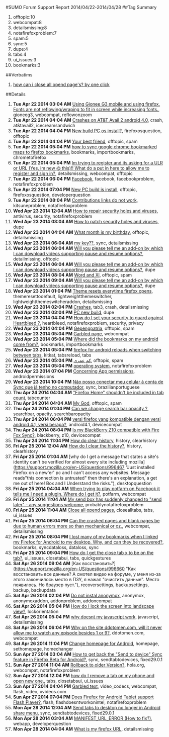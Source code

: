 #SUMO Forum Support Report  2014/04/22-2014/04/28
##Tag Summary
1. offtopic:10
1. webcompat:8
1. detailsmissing:8
1. notafirefoxproblem:7
1. spam:5
1. sync:5
1. dupe:4
1. tabs:4
1. ui_issues:3
1. bookmarks:3

##Verbatims
1. [how can i close all opend page's? by one click](https://support.mozilla.org/en-US/questions/996514)

##Details
1. **Tue Apr 22 2014 03:04 AM** [Using Gionee G3 mobile and using firefox. Fonts are not reflowing/wraping to fit in screen while increasing fonts.](https://support.mozilla.org/en-US/questions/996001 "I am using Gionee G3 mobile with firefox android as web browser. Fonts are reflowing / wraping to fit in screen while increasing font size. The same feature was available when i am using Gionee E3 mobile. But i think it is not mobile dependent feature. I am missing some setting."), gioneeg3, webcompat, reflowonzoom
1. **Tue Apr 22 2014 04:04 AM** [Crashes on AT&T Avail 2 android 4.0](https://support.mozilla.org/en-US/questions/996006 "Every time I try to use Firefox it crashes after a few minutes for no apparent reason. Why? If it continues I will have to uninstall it."), crash, at&tavail2, icecreamsandwich
1. **Tue Apr 22 2014 04:04 PM** [New build PC os install?](https://support.mozilla.org/en-US/questions/996085 "I have a new PC just built but it doesn't have an operating system how do I install the firefox one?"), firefoxosquestion, offtopic
1. **Tue Apr 22 2014 04:04 PM** [Your best friend](https://support.mozilla.org/en-US/questions/996066 "Rajesh"), offtopic, spam
1. **Tue Apr 22 2014 05:04 PM** [how to sync google chrome bookmarked maps to firefox bookmarks](https://support.mozilla.org/en-US/questions/996060 "As above sync chrome maps to firefox so I can view via firefox on my smartphone since it does nothave chromr"), bookmarks, importbookmarks, chrometofirefox
1. **Tue Apr 22 2014 05:04 PM** [Im trying to register and its asking for a ULR or URL (Yes, im new @ this)!! What do a put in here to allow me to register and sign in?](https://support.mozilla.org/en-US/questions/996092 "Sites keep coming up with a little secure , padlock sign.Why is this also?? Is it becos im not registered and logged in?? Also I cant complete the details needed as dont understand what to put in the homepage box.Pls help!! Thanks!! X"), detailsmissing, webcompat, offtopic
1. **Tue Apr 22 2014 06:04 PM** [Facebook](https://support.mozilla.org/en-US/questions/996097 "I cannot reset password cause it wants to send code to email I sign in with....and the other email doesn't exist any longer...need help...please!!!???"), facebook, facebookproblem, notafirefoxproblem
1. **Tue Apr 22 2014 07:04 PM** [New PC build is install](https://support.mozilla.org/en-US/questions/996106 "I got a new PC build but it doesn't have an operating system on it so obviously I can't load it up. I want to know how to down load the firefox is onto it."), offtopic, firefoxosquestion, developerquestion
1. **Tue Apr 22 2014 08:04 PM** [Contributions links do not work](https://support.mozilla.org/en-US/questions/996112 "When I click on either Answers or Questions in Contributions in my Profile, it brings up a blank search results page."), kitsuneproblem, notafirefoxproblem
1. **Wed Apr 23 2014 12:04 AM** [How to repair security holes and viruses](https://support.mozilla.org/en-US/questions/996144 "My phone keeps saying it has bout 13 security holes and maybe some viruses"), antivirus, security, notafirefoxproblem
1. **Wed Apr 23 2014 03:04 AM** [How to patch security holes and viruses](https://support.mozilla.org/en-US/questions/996161 "Phone my have multiple security holes and viruses"), dupe
1. **Wed Apr 23 2014 04:04 AM** [What month is my birthday](https://support.mozilla.org/en-US/questions/996166 "City I live in?    How many children?
Where do I attend church?"), offtopic, detailsmissing
1. **Wed Apr 23 2014 06:04 AM** [my key??](https://support.mozilla.org/en-US/questions/996171 "Can't sync"), sync, detailsmissing
1. **Wed Apr 23 2014 06:04 AM** [Will you please tell me an add-on by which I can download videos supporting pause and resume options?](https://support.mozilla.org/en-US/questions/996174 "I have flash video downloader.while downloading if I get a phone call download is stopping and I have to restart"), detailmissing, offtopic
1. **Wed Apr 23 2014 06:04 AM** [Will you please tell me an add-on by which I can download videos supporting pause and resume options?](https://support.mozilla.org/en-US/questions/996175 "Am using flash video downloader.while downloading if I get a phone call it is stopping and I have to"), dupe
1. **Wed Apr 23 2014 08:04 AM** [Word and Xl](https://support.mozilla.org/en-US/questions/996181 "Laptop"), offtopic, spam
1. **Wed Apr 23 2014 09:04 AM** [Will you please tell me an add-on by which I can download videos supporting pause and resume options?](https://support.mozilla.org/en-US/questions/996185 "locking this thread as duplicate, please continue at"), dupe
1. **Wed Apr 23 2014 01:04 PM** [Theme resets everytime firefox opens](https://support.mozilla.org/en-US/questions/996210 "Version: Firefox beta for Android"), themeresettodefault, lightweightthemeswitcher, lightweightthemeswitcheraddon, detailsmissing
1. **Wed Apr 23 2014 02:04 PM** [Crashes](https://support.mozilla.org/en-US/questions/996221 "Are you sure the previous crashes have been repaired/ corrected?
I prefer Fire Fox but the abrupt crashes were burdensome.
I use an Verizon Android Smart Phone and a Samsung Tab 3 (tablet)"), tab3, crash, detailsmissing
1. **Wed Apr 23 2014 03:04 PM** [PC new build](https://support.mozilla.org/en-US/questions/996232 "I want to know how to download an os for my new PC build . It doesn't come with an os so it obviously won't run . So how do I install an os like Linux or windows. By the way I have a laptop if I need to download os file onto USB or something ."), dupe
1. **Wed Apr 23 2014 04:04 PM** [How do I set your security to guard against Heartbleed ?](https://support.mozilla.org/en-US/questions/996243 "Android Samsung Galaxy Precedent I think."), heartbleed, notafirefoxproblem, security, privacy
1. **Wed Apr 23 2014 04:04 PM** [Gepengpatria](https://support.mozilla.org/en-US/questions/996246 "saya gepeng blitar"), offtopic, spam
1. **Wed Apr 23 2014 05:04 PM** [Garbled page](https://support.mozilla.org/en-US/questions/996251 "Why some sites when opened (when on portrait) it's garble. There must be a rendering issue, but if on landscape mode it's working fine."), webcompat
1. **Wed Apr 23 2014 05:04 PM** [Where did the bookmarks on my android come from?](https://support.mozilla.org/en-US/questions/996254 "After I downloaded the Firefox browser from Google play I opened the browser app. Upon opening the browser I swiped to the bookmarks window and I found dozens of bookmarks from web pages I have visited quit a long time ago. I have no idea how these bookmarks ended up on my galaxy as these pages were visited long before I download the Firefox app! The only thing I can assume is that all of my browsing habits are being stored some where in cyber space. If this is true, than I can only assume that this is done allegedly for our own convince. However, I find this is very disturbing and very upsetting,  this should by my CHOICE not yours.
I welcome your response
Thank you"), bookmarks, importbookmarks
1. **Wed Apr 23 2014 05:04 PM** [firefox for android reloads when switching between tabs](https://support.mozilla.org/en-US/questions/996257 "I'm using firefox for android on kitkat 4.4.2. whenever I switch between multiple tabs they reload. I don't understand why this is happening as I havent faced anything like this befire neither have my friends."), kitkat, tabsreload, tabs
1. **Wed Apr 23 2014 05:04 PM** [كم عمري](https://support.mozilla.org/en-US/questions/996259 "السلام عليكم"), offtopic, spam
1. **Wed Apr 23 2014 05:04 PM** [operating system](https://support.mozilla.org/en-US/questions/996260 "I tried to download a book onto my nook tablet, but was told my OS was not the right one.  This never happened before.  What is the story?"), notafirefoxproblem
1. **Wed Apr 23 2014 07:04 PM** [Concerning App permissions](https://support.mozilla.org/en-US/questions/996282 "I want to know why FF would need me to grant the app rights to take photos and video without my knowledge or permission!? I love FF, however i will not install it so long as FF keeps this in the app permissions! Would a FF official please address this question.  I will continue to use Chrome, begrudgingly, until this policy is changed."), androidpermissions
1. **Wed Apr 23 2014 10:04 PM** [Não posso conectar meu celular à conta de Sync que já tenho no computador](https://support.mozilla.org/en-US/questions/996308 "Tenho Mozilla no computador com uma conta Sync para sincronizar. Instalei Mozilla também no celular samsung. tentei conectar o celular na minha conta de Sync, mas não posso. No celular aparece um código que devo colocar no computador, mas não sei aonde. Se tento fazer sem o computador, pede una senha de recuperação que não sei. O que posso fazer?"), sync, brazilianportuguese
1. **Thu Apr 24 2014 04:04 AM** ["Firefox Home" shouldn't be included in tab count](https://support.mozilla.org/en-US/questions/996334 "Firefox Home opens whenever the browser is launched, by design. However, if I leave the browser, open a link in another app, and it gets opened in Firefox, I now have two tabs - Firefox Home, and the new tab I just opened. If I want an accurate tab count, I have to close Firefox Home, which of course is only possible if I have another tab open. If Firefox is launched by any app, shouldn't it just use the existing unused tab?"), tabcounter
1. **Thu Apr 24 2014 04:04 AM** [My God](https://support.mozilla.org/en-US/questions/996336 "Jesus"), offtopic, spam
1. **Thu Apr 24 2014 01:04 PM** [Can we change search bar opacity ?](https://support.mozilla.org/en-US/questions/996381 "Is it to possible to make the search bar semi-transparent, so set the opacity easily ?
Like this, we can see more themes:"), searchbar, opacity, searchbaropacity
1. **Thu Apr 24 2014 06:04 PM** [versi firefox yang kompatible dengan versi android 4.1, versi berapa?](https://support.mozilla.org/en-US/questions/996417 "pertanyaan dimaksud agar tidak terjadi masalah pada saat menjelajah ataupun pada saat mendownload file."), android4.1, devicecompat
1. **Thu Apr 24 2014 08:04 PM** [Is my BlackBerry Z10 compatible with Fire Fox Sync?](https://support.mozilla.org/en-US/questions/996432 "Can I pair my Z10 with FF Sync?"), blackberry, z10, devicecompat
1. **Thu Apr 24 2014 11:04 PM** [How do clear history](https://support.mozilla.org/en-US/questions/996454 "I have a new cell Samsung S4.how do I clear all history? Thank you."), history, clearhistory
1. **Fri Apr 25 2014 12:04 AM** [How do I clear the history?](https://support.mozilla.org/en-US/questions/996462 "I can't figure out how to clear the browser history."), history, clearhistory
1. **Fri Apr 25 2014 01:04 AM** [why do I get a message that states a site's identity can't be verified for almost every site including mozilla](https://support.mozilla.org/en-US/questions/996467 "Just installed Firefox on a new'er' pc and I can't access any websites. Message reads"this connection is untrusted" then there's an explanation, a get me out of here! Box and I Understand the risks."), desktopquestion
1. **Fri Apr 25 2014 04:04 AM** [When trying to play potfarm on Facebook it tells me I need a plugin. Where do I get it?](https://support.mozilla.org/en-US/questions/996481 "A plugin is needed to play potfarm on Facebook. I would like to know what the plugin is so I can get it"), potfarm, webcompat
1. **Fri Apr 25 2014 11:04 AM** [My send box has suddenly changed to "send later" - any suggestions welcome](https://support.mozilla.org/en-US/questions/996508 "I don't think I changed anything.  Sent emails earlier to day and never had this problem before.  Just tried now and it continues to say send later and the emails appear to have disappeared into the ether."), probablynotafirefoxproblem
1. **Fri Apr 25 2014 11:04 AM** [Close all opend pages](https://support.mozilla.org/en-US/questions/996514 "Hi"), closealltabs, tabs, ui_issues
1. **Fri Apr 25 2014 06:04 PM** [Can the crashed pages and blank pages be due to human errors more so than mechanical or oz.](https://support.mozilla.org/en-US/questions/996584 "I cannot access many of the sights I search for. I draw blanks or get joke sights that were not part of the address. Do people actually get paid for ludicrous behaior."), webcompat, detailsmissing
1. **Fri Apr 25 2014 08:04 PM** [I lost many of my bookmarks when I linked my Firefox for Android to my desktop.  Why, and can they be recovered?](https://support.mozilla.org/en-US/questions/996596 "After syncing my android device to my desktop, one of my bookmark directories was duplicated with no entries, and the original was moved with many entries deleted.  Can these be recovered?
Thanks for any help."), bookmarks, syncdataloss, dataloss, sync
1. **Fri Apr 25 2014 09:04 PM** [How do I get the close tab x to be on the tab?](https://support.mozilla.org/en-US/questions/996603 "Every time I want to close a tab I have to bring up the tab list.  How do I get the close tab x to be on the actual tab?"), ui_issues, closetabui, tabs, quickgestures
1. **Sat Apr 26 2014 09:04 AM** [Как восстановить?](https://support.mozilla.org/en-US/questions/996660 "Как восстановить все данные? А смотел видео на форуме, у меня из-за этого закончилось место в ПЗУ, я нажал "очистить данные". Место появилось. Но браузер пуст."), recoversettings, backupsettings, backup, backupdata
1. **Sat Apr 26 2014 02:04 PM** [Do not instal anonymox](https://support.mozilla.org/en-US/questions/996679 "Why I don't instal anonymox on android firefox 28.0.1,
Allways not compatible"), anonymox, anonymoxaddon, addonproblem, addoncompat
1. **Sat Apr 26 2014 05:04 PM** [How do I lock the screen into landscape view?](https://support.mozilla.org/en-US/questions/996691 "One of the reasons I usually use Dolphin browser for Android is the lock screen option."), lockorientation
1. **Sat Apr 26 2014 05:04 PM** [why doesnt my javascript work](https://support.mozilla.org/en-US/questions/996699 "it shows it is enabled when in fact it is not"), javascript, detailsmissing
1. **Sat Apr 26 2014 06:04 PM** [Why on the site ddotomen.com, will it never allow me to watch any episode besides 1 or 9?](https://support.mozilla.org/en-US/questions/996700 "A series called being Mary Jane has all episodes available to watch. When I click the icon for the episode I want to watch, it goes to the next screen where a watch now icon comes up. I can press it, but it never allows it to open. Except episode 1 and 8 or 9. Those i'm able to watch."), ddotomen.com, webcompat
1. **Sat Apr 26 2014 11:04 PM** [Change homepage for Android](https://support.mozilla.org/en-US/questions/996740 "How do I set the start and homepage in Firefox for Android? I want to change from the start-up page that it came with."), homepage, sethomepage, homechanger
1. **Sun Apr 27 2014 03:04 AM** [How to get back the "Send to device" Sync feature in Firefox Beta for Android?](https://support.mozilla.org/en-US/questions/996751 "I'm using Firefox beta on Android (version 29.0) and today the option for sending to another device through Sync disappeared from the sharing options. Was it removed? Is it a bug? Or is there another way of doing it now?"), sync, sendtabtodevices, fixed29.0.1
1. **Sun Apr 27 2014 11:04 AM** [Rollback to older Version?](https://support.mozilla.org/en-US/questions/996769 "Hello,
Am trying to use"), hola.org, webcompat, notafirefoxproblem
1. **Sun Apr 27 2014 12:04 PM** [how do I remove a tab on my phone and open new one.](https://support.mozilla.org/en-US/questions/996773 "Don't understand this."), tabs, closetabsui, ui_issues
1. **Sun Apr 27 2014 04:04 PM** [Garbled text](https://support.mozilla.org/en-US/questions/996789 "If you go to this site"), video_codecs, webcompat, flash, video, xvideos.com
1. **Sun Apr 27 2014 07:04 PM** [Does Firefox for Android Tablet support Flash Player?](https://support.mozilla.org/en-US/questions/996813 "I have a Samsung Tablet. I like to play Call of Gods. It requires Flash Player in order to play it. I have found Flash media readers, video players, but not anything to play browser games."), flash, flashdoesntworkonintel, notafirefoxproblem
1. **Mon Apr 28 2014 12:04 AM** [Send tabs to desktop no longer in Android share menu](https://support.mozilla.org/en-US/questions/996835 "Until recently, my favorite way to deal with links and posts too long to read on my mobile device was to use Firefox's Sync's send tab feature to have the link open in a tab on my desktop browser. The feature was available in Android's share menu, and prompted me to pick which desktop profile I wanted the tab to appear in."), sync, sendtabtodevices, fixed29.0.1
1. **Mon Apr 28 2014 03:04 AM** [MANIFEST_URL_ERROR (How to fix?)](https://support.mozilla.org/en-US/questions/996841 "I uploaded my app and I am waiting for review, but I attempted to download it to check it out when it comes up with that error, how do I fix this?"), webapp, developerquestion
1. **Mon Apr 28 2014 04:04 AM** [What is my firefox URL](https://support.mozilla.org/en-US/questions/996843 "what is my firefox URL"), detailsmissing
